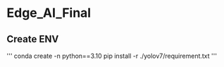 # Edge_AI_Final
<h2>Create ENV</h2>
'''
conda create -n <YOUR_ENV_NAME> python==3.10
pip install -r ./yolov7/requirement.txt
'''
